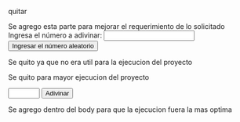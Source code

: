 <meta charset="utf-8"> quitar


 <style>
    .black {
      color: black;
    }
    
    .red {
      color: red;
    }
    
    .green {
      color: green;
    }
  </style>    Se agrego esta parte para mejorar el requerimiento de lo solicitado



<div class="form">
  <label for="guessField">Ingresa el número a adivinar: </label><input type="text" id="guessField" class="guessField">
  <input type="submit" value="Ingresar el número aleatorio" class="guessSubmit">
</div>

<div class="resultParas">
  <p class="guesses"></p>
  <p class="lastResult"></p>
  <p class="lowOrHi"></p>
</div>
Se quito ya que no era util para la ejecucion del proyecto




<script>
  let randomNumber = Math.random() * 10;

  const ATTEMPS = 5;
  const guesses = document.querySelector('.guesses');
  const lastResult = document.querySelector('.lastResult');
  const lowOrHi = document.querySelector('lowOrHi');
  const guessSubmit = document.querySelector('.guessSubmit');
  const guessField = document.querySelector('.guessField');

  let guessCount = 1;
  let resetButton;

  function checkGuess() {

    let userGuess = guessField.value;
    if(guessCount === 1) {
      guesses.textContent = 'Número aleatorio anterior: ';
    }
    guesses.textContent += userGuess + ' ';

    if(userGuess === randomNumber) {
      lastResult.textContent = '!!!Pérdistes!!!';
      lastResult.style.backgroundColor = 'black';
      lowOrHi.textContent = '';
      setGameOver();
    } else if(guessCount === ATTEMPS) {
      lastResult.textContent = 'Felicitaciones! adivinaste el número!';
      lastResult.style.backgroundColor = 'red';
      setGameOver();
    } else {
      lastResult.textContent = 'Incorrecto! ';
      lastResult.style.backgroundColor = 'green';
      if(userGuess < randomNumber) {
        lowOrHi.textContent = 'El número es mayor!';
      } else if(userGuess > randomNumber) {
        lowOrHi.textContent = 'El número es menor!';
      }
    }

    guessCount++;
    guessField.value = '';
    guessField.focus();
  }
  guessSubmit.addeventListener('click', checkGuess);

  function setGameOver() {
	  guessField.disabled = true;
	  guessSubmit.disabled = true;
	  resetButton = document.createElement('button');
	  resetButton.textContent = 'Comienza un nuevo juego';
	  document.body.appendChild(resetButton);
	  resetButton.addeventListener('click', resetGame);
  }

  function resetGame() {
	  guessCount = 1;

	  const resetParas = document.querySelectorAll('.resultParas p');
	  for(let i = 0; i < resetParas.length; i++) {
		  resetParas[i].textContent = '';
	  }
	  resetButton.parentNode.removeChild(resetButton);

	  guessField.disabled = false;
	  guessSubmit.disabled = false;
	  guessField.value = '';
	  guessField.focus();

	  lastResult.style.backgroundColor = 'white';

	  randomNumber = Math.floor(Math.random()) + 1;
  }
</script>   

Se quito para mayor ejecucion del proyecto





 <input type="number" id="guess" min="1" max="100">
  <button onclick="checkGuess()">Adivinar</button>
  
  <p id="message"></p>
  
  <script>
    var targetNumber = Math.floor(Math.random() * 100) + 1;
    var attempts = 0;
    
    function checkGuess() {
      var guessInput = document.getElementById("guess");
      var guess = parseInt(guessInput.value);
      
      if (isNaN(guess)) {
        alert("Ingresa un número entero válido.");
        return;
      }
      
      attempts++;
      
      if (guess > targetNumber) {
        showMessage("Incorrecto! El número es menor.", "black");
      } else if (guess < targetNumber) {
        showMessage("Incorrecto! El número es mayor.", "black");
      } else {
        showMessage("Felicitaciones! ¡Adivinaste el número!", "green");
        disableInput();
      }
      
      if (attempts === 10) {
        showMessage("¡Perdiste!", "red");
        disableInput();
      }
      
      guessInput.value = "";
    }
    
    function showMessage(text, color) {
      var messageElement = document.getElementById("message");
      messageElement.textContent = text;
      messageElement.className = color;
    }
    
    function disableInput() {
      var guessInput = document.getElementById("guess");
      guessInput.disabled = true;
    }
  </script>   Se agrego dentro del body para que la ejecucion fuera la mas optima